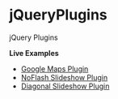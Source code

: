 jQueryPlugins
=============

jQuery Plugins

__Live Examples__

* [Google Maps Plugin](https://foo123.github.io/examples/jquery-google-maps)
* [NoFlash Slideshow Plugin](https://foo123.github.io/examples/noflash)
* [Diagonal Slideshow Plugin](https://foo123.github.io/examples/diagonal-slideshow)

<!--
*URL* [Nikos Web Development](http://nikos-web-development.netai.net/ "Nikos Web Development")  
*URL* [WorkingClassCode](http://workingclasscode.uphero.com/ "Working Class Code")  
-->
